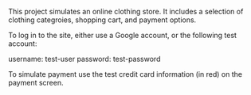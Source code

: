 This project simulates an online clothing store. It includes a selection of clothing categroies, shopping cart, and payment options.

To log in to the site, either use a Google account, or the following test account:

username: test-user
password: test-password

To simulate payment use the test credit card information (in red) on the payment screen.

